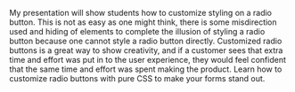 My presentation will show students how to customize styling on a radio button.  This is not as easy as one might think, there is some misdirection used and hiding of elements to complete the illusion of styling a radio button because one cannot style a radio button directly.  Customized radio buttons is a great way to show creativity, and if a customer sees that extra time and effort was put in to the user experience, they would feel confident that 
the same time and effort was spent making the product.  Learn how to customize radio buttons with pure CSS to make your forms stand out.  
